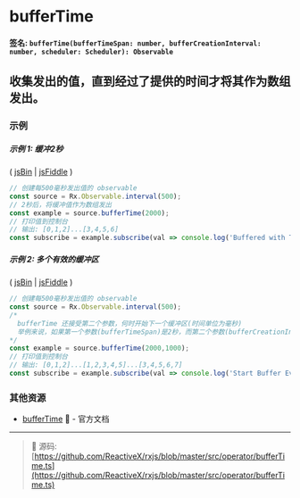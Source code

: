 # bufferTime

#### 签名: `bufferTime(bufferTimeSpan: number, bufferCreationInterval: number, scheduler: Scheduler): Observable`

## 收集发出的值，直到经过了提供的时间才将其作为数组发出。

### 示例

##### 示例 1: 缓冲2秒

( [jsBin](http://jsbin.com/bafakiyife/1/edit?js,console) | [jsFiddle](https://jsfiddle.net/btroncone/vx7vwg01/) )

```js
// 创建每500毫秒发出值的 observable
const source = Rx.Observable.interval(500);
// 2秒后，将缓冲值作为数组发出
const example = source.bufferTime(2000);
// 打印值到控制台
// 输出: [0,1,2]...[3,4,5,6]
const subscribe = example.subscribe(val => console.log('Buffered with Time:', val));
```

##### 示例 2: 多个有效的缓冲区

( [jsBin](http://jsbin.com/tadiwiniri/1/edit?js,console) | [jsFiddle](https://jsfiddle.net/btroncone/7k4ygj1x/) )

```js
// 创建每500毫秒发出值的 observable
const source = Rx.Observable.interval(500);
/*
  bufferTime 还接受第二个参数，何时开始下一个缓冲区(时间单位为毫秒)
  举例来说，如果第一个参数(bufferTimeSpan)是2秒，而第二个参数(bufferCreationInterval)是1秒:
*/
const example = source.bufferTime(2000,1000);
// 打印值到控制台
// 输出: [0,1,2]...[1,2,3,4,5]...[3,4,5,6,7]
const subscribe = example.subscribe(val => console.log('Start Buffer Every 1s:', val));
```


### 其他资源

* [bufferTime](http://cn.rx.js.org/class/es6/Observable.js~Observable.html#instance-method-bufferTime) :newspaper: - 官方文档

---
> :file_folder: 源码:  [https://github.com/ReactiveX/rxjs/blob/master/src/operator/bufferTime.ts](https://github.com/ReactiveX/rxjs/blob/master/src/operator/bufferTime.ts)
